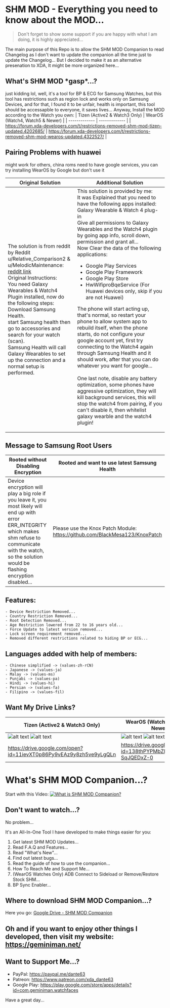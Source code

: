 # SHM MOD - Everything you need to know about the MOD...
> Don't forget to show some support if you are happy with what I am doing, it is highly appreciated...

The main purpose of this Repo is to allow the SHM MOD Companion to read Changelog as I don't want to update the companion all the time just to update the Changelog...
But I decided to make it as an alternative presenation to XDA, It might be more organized here...

## What's SHM MOD \*gasp\*...?

just kidding lol, well, it's a tool for BP & ECG for Samsung Watches, but this tool has restrictions such as region lock and works only on Samsung Devices, and for that, I found it to be unfair, health is important, this tool should be accessapble to everyone, it saves lives... Anyway, Install the MOD according to the Watch you own:
| Tizen (Active2 & Watch3 Only)  | WearOS (Watch4, Watch5 & Newer) |
| ------------- | ------------- |
| https://forum.xda-developers.com/t/restrictions-removed-shm-mod-tizen-updated.4202685/  | https://forum.xda-developers.com/t/restrictions-removed-shm-mod-wearos-updated.4322527/  |

## Pairing Problems with huawei
might work for others, china roms need to have google services, you can try installing WearOS by Google but don't use it
	<table>
		<thead>
			<tr>
				<th><font color="#313030">Original Solution</font></th>
				<th><font color="#313030">Additional Solution</font></th>
			</tr>
		</thead>
		<tbody>
			<tr>
				<td>The solution is from reddit by Reddit u/Relative_Comparison2 &amp; u/MelodicMaintenance: <a href="https://www.reddit.com/r/WearOS/comments/p82h39/comment/h9rpsob/?utm_term=37596048491&amp;context=3&amp;utm_medium=comment_embed&amp;utm_source=embed&amp;utm_name=d5a31db0-a614-11ed-8594-aed5afdf7c67" target="_blank">reddit link</a><br>
    Original Instructions:<br>
    You need Galaxy Wearables & Watch4 Plugin installed, now do the following steps:<br>
Download Samsung Health.<br>
start Samsung health then go to accessories and search for your watch (scan).<br>
Samsung Health will call Galaxy Wearables to set up the connection and a normal setup is performed.</td>
				<td>This solution is provided by me:<br>
It was Explained that you need to have the following apps installed:<br>
Galaxy Wearable & Watch 4 plug-in<br>
Give all permissions to Galaxy Wearables and the Watch4 plugin by going app info, scroll down, permission and grant all...<br>
Now Clear the data of the following applications:<br>
 - Google Play Services<br>
 - Google Play Framework<br>
 - Google Play Store<br>
 - HwWifiproBqeService (For Huawei devices only, skip if you are not Huawei)<br>

The phone will start acting up, that's normal, so restart your phone to allow system app to rebuild itself, when the phone starts, do not configure your google account yet, first try connecting to the Watch4 again through Samsung Health and it should work, after that you can do whatever you want for google...<br>
<br>
One last note, disable any battery optimization, some phones have aggressive optimization, they will kill background services, this will stop the watch4 from pairing, if you can't disable it, then whitelist galaxy wearble and the watch4 plugin!</td>
			</tr>
		</tbody>
	</table>

## Message to Samsung Root Users
| Rooted without Disabling Encryption  | Rooted and want to use latest Samsung Health |
| ------------- | ------------- |
| Device encryption will play a big role if you leave it, you most likely will end up with error ERR_INTEGRITY which makes shm refuse to communicate with the watch, so the solution would be flashing encryption disabled... | Please use the Knox Patch Module: https://github.com/BlackMesa123/KnoxPatch |

## Features:
	- Device Restriction Removed...
	- Country Restriction Removed...
	- Root Detection Removed...
	- Age Restriction lowered from 22 to 16 years old...
	- Force Update to latest version removed...
	- Lock screen requirement removed...
	- Removed different restrictions related to hiding BP or ECG...
## Languages added with help of members:
	- Chinese simplified -> (values-zh-rCN)
	- Japanese -> (values-ja)
	- Malay -> (values-ms)
	- Punjabi -> (values-pa)
	- Hindi -> (values-hi)
	- Persian -> (values-fa)
	- Filipino -> (values-fil)

## Want My Drive Links?
| Tizen (Active2 & Watch3 Only)  | WearOS (Watch4, Watch5 & Newer) |
| ------------- | ------------- |
| ![alt text](https://forum.xda-developers.com/data/attachments/3987/3987761-7dc49a030f60a468ba29d559aa389158.jpg "Tizen Phone App Logo") ![alt text](https://forum.xda-developers.com/data/attachments/3987/3987759-a5bbd202adce03db4d55c50525d9087c.jpg "Tizen Watch App Logo") | ![alt text](https://forum.xda-developers.com/data/attachments/3987/3987605-8f90c24f868731f21eb42ea90df74b72.jpg "WearOS Phone App Logo") ![alt text](https://forum.xda-developers.com/data/attachments/3987/3987607-dd87ef6e629693d0e1d1fd6431d79a55.jpg "WearOS Watch App Logo") |
| https://drive.google.com/open?id=11ievXT0p86Py9vEAz9y8zh5ve9yLgQLn  | https://drive.google.com/open?id=138thPYPMbZIp2Us0Unx_h-SqJQEDxZ-0  |

# What's SHM MOD Companion...?
Start with this Video:
[![What is SHM MOD Companion?](https://img.youtube.com/vi/QzYjqrgnKU0/0.jpg)](https://www.youtube.com/watch?v=QzYjqrgnKU0)

## Don't want to watch...?
No problem...

It's an All-In-One Tool I have developed to make things easier for you:
 1. Get latest SHM MOD Updates...
 2. Read F.A.Q and Features...
 3. Read "What's New"...
 4. Find out latest bugs...
 5. Read the guide of how to use the companion...
 6. How To Reach Me and Support Me...
 7. (WearOS Watches Only) ADB Connect to Sideload or Remove/Restore Stock SHM...
 8. BP Sync Enabler...
 
 ## Where to download SHM MOD Companion...?
 Here you go: [Google Drive - SHM MOD Companion](https://drive.google.com/open?id=1xrIX5-MkObdiDiOjvoayu65F0oPKmINq)
 
 ## Oh and if you want to enjoy other things I developed, then visit my website: https://geminiman.net/
 
 ## Want to Support Me...?
 
 + PayPal: https://paypal.me/dante63
 + Patreon: https://www.patreon.com/xda_dante63
 + Google Play: https://play.google.com/store/apps/details?id=com.geminiman.watchfaces
 
 Have a great day...
